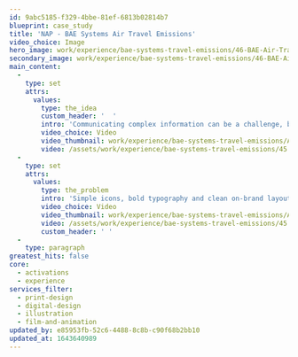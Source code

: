```yaml
---
id: 9abc5185-f329-4bbe-81ef-6813b02814b7
blueprint: case_study
title: 'NAP - BAE Systems Air Travel Emissions'
video_choice: Image
hero_image: work/experience/bae-systems-travel-emissions/46-BAE-Air-Travel-Emissions-Full-Image.jpg
secondary_image: work/experience/bae-systems-travel-emissions/46-BAE-Air-Travel-Emissions-Secondary-Image.jpg
main_content:
  -
    type: set
    attrs:
      values:
        type: the_idea
        custom_header: '  '
        intro: 'Communicating complex information can be a challenge, but as someone once said, a picture paints a thousand words. BAE Systems were keen to show the positive impact that the 2020 Covid lockdown had made to their carbon footprint, so we helped them to find a simple and engaging solution to let their employees know what they could do to continue making a difference. '
        video_choice: Video
        video_thumbnail: work/experience/bae-systems-travel-emissions/Animation-v1--Small-thumbnail-2.png
        video: /assets/work/experience/bae-systems-travel-emissions/45.-BAE-Air-Travel-Emissions---Animation-v1--Small-2.mp4
  -
    type: set
    attrs:
      values:
        type: the_problem
        intro: 'Simple icons, bold typography and clean on-brand layout was exactly what was needed to make the data and messaging instantly engaging for their intended email campaign.'
        video_choice: Video
        video_thumbnail: work/experience/bae-systems-travel-emissions/Animation-v1--Small-thumbnail.jpg
        video: /assets/work/experience/bae-systems-travel-emissions/45.-BAE-Air-Travel-Emissions---Animation-v1--Small.mp4
        custom_header: ' '
  -
    type: paragraph
greatest_hits: false
core:
  - activations
  - experience
services_filter:
  - print-design
  - digital-design
  - illustration
  - film-and-animation
updated_by: e85953fb-52c6-4488-8c8b-c90f68b2bb10
updated_at: 1643640989
---
```

